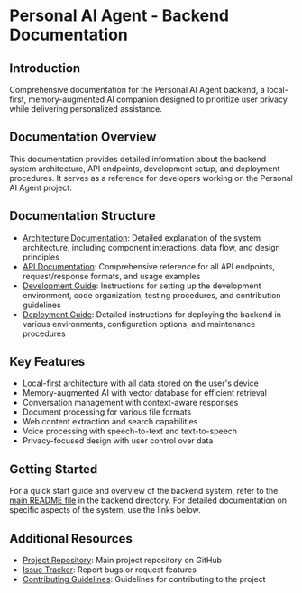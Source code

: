 # Personal AI Agent - Backend Documentation

## Introduction

Comprehensive documentation for the Personal AI Agent backend, a local-first, memory-augmented AI companion designed to prioritize user privacy while delivering personalized assistance.

## Documentation Overview

This documentation provides detailed information about the backend system architecture, API endpoints, development setup, and deployment procedures. It serves as a reference for developers working on the Personal AI Agent project.

## Documentation Structure

- [Architecture Documentation](./architecture.md): Detailed explanation of the system architecture, including component interactions, data flow, and design principles
- [API Documentation](./api.md): Comprehensive reference for all API endpoints, request/response formats, and usage examples
- [Development Guide](./development.md): Instructions for setting up the development environment, code organization, testing procedures, and contribution guidelines
- [Deployment Guide](./deployment.md): Detailed instructions for deploying the backend in various environments, configuration options, and maintenance procedures

## Key Features

- Local-first architecture with all data stored on the user's device
- Memory-augmented AI with vector database for efficient retrieval
- Conversation management with context-aware responses
- Document processing for various file formats
- Web content extraction and search capabilities
- Voice processing with speech-to-text and text-to-speech
- Privacy-focused design with user control over data

## Getting Started

For a quick start guide and overview of the backend system, refer to the [main README file](../README.md) in the backend directory. For detailed documentation on specific aspects of the system, use the links below.

## Additional Resources

- [Project Repository](https://github.com/yourusername/personal-ai-agent): Main project repository on GitHub
- [Issue Tracker](https://github.com/yourusername/personal-ai-agent/issues): Report bugs or request features
- [Contributing Guidelines](../../../CONTRIBUTING.md): Guidelines for contributing to the project